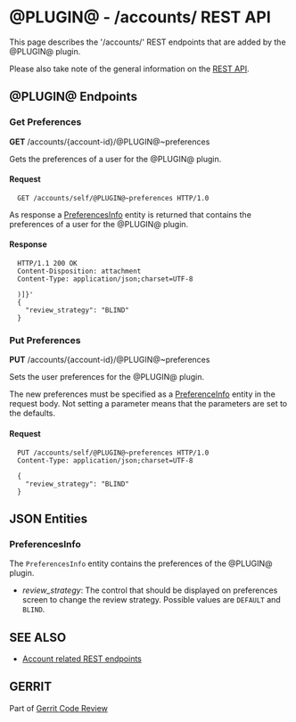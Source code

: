 @PLUGIN@ - /accounts/ REST API
==============================

This page describes the '/accounts/' REST endpoints that are added by
the @PLUGIN@ plugin.

Please also take note of the general information on the
[REST API](../../../Documentation/rest-api.html).

<a id="project-endpoints"> @PLUGIN@ Endpoints
--------------------------------------------

### <a id="get-preferences"> Get Preferences
__GET__ /accounts/{account-id}/@PLUGIN@~preferences

Gets the preferences of a user for the @PLUGIN@ plugin.

#### Request

```
  GET /accounts/self/@PLUGIN@~preferences HTTP/1.0
```

As response a [PreferencesInfo](#preferences-info) entity is returned
that contains the preferences of a user for the @PLUGIN@ plugin.

#### Response

```
  HTTP/1.1 200 OK
  Content-Disposition: attachment
  Content-Type: application/json;charset=UTF-8

  )]}'
  {
    "review_strategy": "BLIND"
  }
```

### <a id="put-preferences"> Put Preferences
__PUT__ /accounts/{account-id}/@PLUGIN@~preferences

Sets the user preferences for the @PLUGIN@ plugin.

The new preferences must be specified as a [PreferenceInfo](#preferences-info)
entity in the request body. Not setting a parameter means that the
parameters are set to the defaults.

#### Request

```
  PUT /accounts/self/@PLUGIN@~preferences HTTP/1.0
  Content-Type: application/json;charset=UTF-8

  {
    "review_strategy": "BLIND"
  }
```


<a id="json-entities">JSON Entities
-----------------------------------

### <a id="preferences-info"></a>PreferencesInfo

The `PreferencesInfo` entity contains the preferences of the @PLUGIN@
plugin.

* _review_strategy_: The control that should be displayed on preferences screen
  to change the review strategy. Possible values are `DEFAULT` and `BLIND`.

SEE ALSO
--------

* [Account related REST endpoints](../../../Documentation/rest-api-accounts.html)

GERRIT
------
Part of [Gerrit Code Review](../../../Documentation/index.html)
